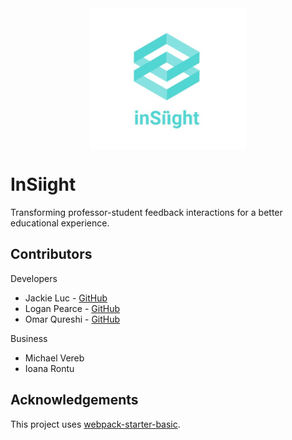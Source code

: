 <img src="./src/assets/logo.jpg" alt="InSiight Logo" width="250" style="display:block;margin: 0 auto;">

# InSiight

Transforming professor-student feedback interactions for a better educational experience.

## Contributors 

Developers
- Jackie Luc - [GitHub](https://github.com/jackieluc)
- Logan Pearce - [GitHub](https://github.com/ljpearce)
- Omar Qureshi - [GitHub](https://github.com/q-omar)

Business 
- Michael Vereb
- Ioana Rontu

## Acknowledgements 

This project uses [webpack-starter-basic](https://github.com/lifenautjoe/webpack-starter-basic).